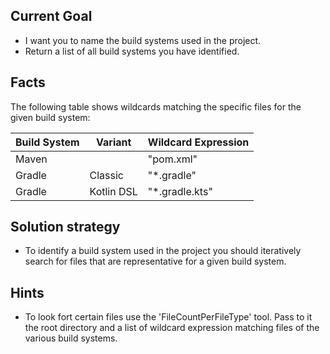 ## Current Goal

* I want you to name the build systems used in the project.
* Return a list of all build systems you have identified.

## Facts

The following table shows wildcards matching the specific files for the given build system:

| Build System | Variant    | Wildcard Expression |
|--------------|------------|---------------------|
| Maven        |            | "pom.xml"           |
| Gradle       | Classic    | "*.gradle"          |
| Gradle       | Kotlin DSL | "*.gradle.kts"      |

## Solution strategy

* To identify a build system used in the project you should iteratively search
  for files that are representative for a given build system.

## Hints

* To look fort certain files use the 'FileCountPerFileType' tool. Pass to it the root directory and a list of wildcard expression matching files of the various build systems.
